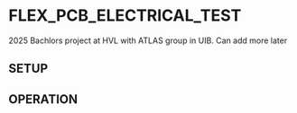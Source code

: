 # FLEX_PCB_ELECTRICAL_TEST
2025 Bachlors project at HVL with ATLAS group in UIB. Can add more later

## SETUP

## OPERATION
